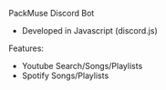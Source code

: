 PackMuse Discord Bot
- Developed in Javascript (discord.js)

Features:
- Youtube Search/Songs/Playlists
- Spotify Songs/Playlists
